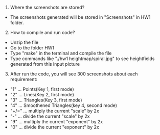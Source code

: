 1. Where the screenshots are stored?
- The screenshots generated will be stored in "Screenshots" in HW1 folder. 

2. How to compile and run code?
- Unzip the file
- Go to the folder HW1
- Type "make" in the terminal and compile the file
- Type commands like "./hw1 heightmap/spiral.jpg" to see heightfields generated from this input picture

3. After run the code, you will see 300 screenshots about each requirement:
- "1"    ... Points(Key 1, first mode)
- "2"    ... Lines(Key 2, first mode)
- "3"    ... Triangles(Key 3, first mode)
- "4"    ... Smoothened Triangles(key 4, second mode)
- "+/="  ... multiply the current "scale" by 2x
- "-"    ... divide the current "scale" by 2x
- "9"    ... multiply the current "exponent" by 2x
- "0"    ... divide the current "exponent" by 2x

